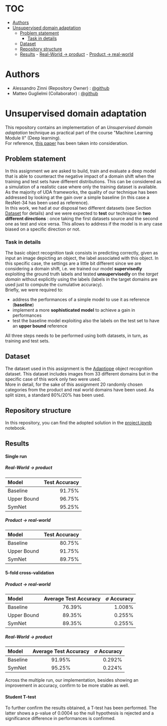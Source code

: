 # TOC

<!--toc:start-->
- [Authors](#authors)
- [Unsupervised domain adaptation](#unsupervised-domain-adaptation)
  - [Problem statement](#problem-statement)
    - [Task in details](#task-in-details)
  - [Dataset](#dataset)
  - [Repository structure](#repository-structure)
  - [Results](#results)
        - [Real-World $\to$ product](#real-world-to-product)
        - [Product $\to$ real-world](#product-to-real-world)
<!--toc:end-->

# Authors
- Alessandro Zinni (Repository Owner) : [@github](https://github.com/Zinni98)
- Matteo Guglielmi (Collaborator) : [@github](https://github.com/MatteoGuglielmi-tech)

# Unsupervised domain adaptation 
This repository contains an implementation of an *Unsupervised domain adaptation* technique as practical part of the course "Machine Learning Module II" (Deep learning).   
For reference, [this paper](https://arxiv.org/abs/1904.04663) has been taken into consideration.

## Problem statement
In this assignment we are asked to build, train and evaluate a deep model that is able to counteract the negative impact of a domain shift when the training and test sets
have different distributions. This can be considered as a simulation of a realistic case where only the training dataset is available.  
As the majority of UDA frameworks, the quality of our technique has been addressed by looking at the gain over a simple baseline (in this case a ResNet-34 has been used as reference).  
In this work, we had at our disposal two different datasets (see Section [Dataset](#Dataset) for details) and we were expected to **test** our
technique in **two different directions** : once taking the first datasets source and the second one as test and vice versa. This allows to 
address if the model is in any case biased on a specific direction or not. 

### Task in details
The basic object recognition task consists in predicting correctly, given as input an image depicting an object, the label associated 
with this object. In this specific case, the settings are a little bit different since we are considering a domain shift, i.e. we trained our
model **supervisedly** exploiting the ground truth labels and tested **unsupervisedly** on the *target domain* without explicitly using the labels
(labels in the target domains are used just to compute the cumulative accuracy).  
Briefly, we were required to:
- address the performances of a simple model to use it as reference (**baseline**)
- implement a more **sophisticated model** to achieve a gain in performances 
- test the baseline model exploiting also the labels on the test set to have an **upper bound** reference

All three steps needs to be performed using both datasets, in turn, as training and test sets.

## Dataset
The dataset used in this assignment is the [Adaptiope](https://openaccess.thecvf.com/content/WACV2021/papers/Ringwald_Adaptiope_A_Modern_Benchmark_for_Unsupervised_Domain_Adaptation_WACV_2021_paper.pdf) 
object recognition dataset. 
This dataset includes images from $33$ different domains but in the specific case of this work only two were used.  
More in detail, for the sake of this assignment $20$ randomly chosen categories from the product and real world domains have been used. 
As split sizes, a standard $80\%/20\%$ has been used.

## Repository structure
In this repository, you can find the adopted solution in the [project.ipynb](https://github.com/Zinni98/Symnet-Unsupervised-domain-adaptation/blob/main/project.ipynb)
notebook.

## Results

#### Single run

##### Real-World $\to$ product

| Model          | Test Accuracy     |
| :---           |         ---:      |
| Baseline       |   $91.75\%$       |
| Upper Bound    |   $96.75\%$       |
| SymNet         |   $95.25\%$       |

##### Product $\to$ real-world

| Model          | Test Accuracy     |
| :---           |          ---:     |
| Baseline       |    $80.75\%$      |
| Upper Bound    |    $91.75\%$      |
| SymNet         |    $89.75\%$      |

#### 5-fold cross-validation

##### Product $\to$ real-world

| Model          | Average Test Accuracy   | $\sigma$ Accuracy     |
| :---           |    :----:               |          ---:         |
| Baseline       |  $76.39\%$              |   $1.008\%$           |
| Upper Bound    |  $89.35\%$              |   $0.255\%$           |
| SymNet         |  $89.35\%$              |   $0.255\%$           |


##### Real-World $\to$ product

| Model          | Average Test Accuracy   | $\sigma$ Accuracy     |
| :---           |    :----:               |          ---:         |
| Baseline       |  $91.95\%$              |   $0.292\%$           |
| SymNet         |  $95.25\%$              |   $0.224\%$           |


Across the multiple run, our implementation, besides showing an improvement in accuracy, confirm to be more stable as well.

#### Student T-test
To further confirm the results obtained, a T-test has been performed. The latter shows a p-value of $0.0004$ so the null hypothesis is 
rejected and a significance difference in performances is confirmed.
